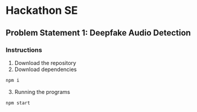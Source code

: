 # Hackathon SE
## Problem Statement 1: Deepfake Audio Detection
### Instructions
1. Download the repository
2. Download dependencies
```sh
npm i
```
3. Running the programs
```sh
npm start
```

